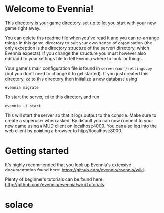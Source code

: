# Welcome to Evennia!

This directory is your game directory, set up to let you start with
your new game right away.

You can delete this readme file when you've read it and you can
re-arrange things in this game-directory to suit your own sense of
organisation (the only exception is the directory structure of the
server/ directory, which Evennia expects). If you change the structure
you must however also edit/add to your settings file to tell Evennia
where to look for things.

Your game's main configuration file is found in
`server/conf/settings.py` (but you don't need to change it to get
started). If you just created this directory, `cd` to this directory
then initialize a new database using

    evennia migrate

To start the server, `cd` to this directory and run

    evennia -i start

This will start the server so that it logs output to the console. Make
sure to create a superuser when asked. By default you can now connect
to your new game using a MUD client on localhost:4000.  You can also
log into the web client by pointing a browser to
http://localhost:8000.

# Getting started

It's highly recommended that you look up Evennia's extensive
documentation found here: https://github.com/evennia/evennia/wiki.

Plenty of beginner's tutorials can be found here:
http://github.com/evennia/evennia/wiki/Tutorials.
# solace
